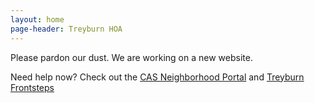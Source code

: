 ```yaml
---
layout: home
page-header: Treyburn HOA
---
```


Please pardon our dust. We are working on a new website. 

Need help now? Check out the [CAS Neighborhood Portal]( https://www.casnc.com/communities/treyburn/) and [Treyburn Frontsteps](https://treyburn.frontsteps.com/)
